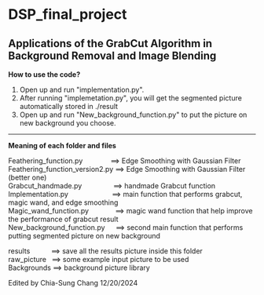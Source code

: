 # DSP_final_project
Applications of the GrabCut Algorithm in Background Removal and Image Blending
-------------------------------------------------------------------------------------------------
**How to use the code?**
1. Open up and run "implementation.py".
2. After running "implemetation.py", you will get the segmented picture automatically stored in ./result
3. Open up and run "New_background_function.py" to put the picture on new background you choose.
-------------------------------------------------------------------------------------------------
**Meaning of each folder and files**  

Feathering_function.py &ensp;&ensp;&ensp;&ensp;&ensp;&ensp;&ensp; ==>	Edge Smoothing with Gaussian Filter  
Feathering_function_version2.py ==>	Edge Smoothing with Gaussian Filter (better one)  
Grabcut_handmade.py  &ensp;&ensp;&ensp;&ensp;&ensp;&ensp;&ensp;&ensp;           ==> handmade Grabcut function  
Implementation.py      &ensp;&ensp;&ensp;&ensp;&ensp;&ensp;&ensp;&ensp;  &ensp;&ensp;&ensp;       ==> main function that performs grabcut, magic wand, and edge smoothing  
Magic_wand_function.py    &ensp;&ensp;&ensp;&ensp;   &ensp;&ensp;  ==> magic wand function that help improve the performance of grabcut result  
New_background_function.py  &ensp;&ensp;   ==> second main function that performs putting segmented picture on new background  

results&ensp;&ensp;&ensp;&ensp;    &ensp; ==>  save all the results picture inside this folder  
raw_picture&ensp; ==> some example input picture to be used  
Backgrounds ==> background picture library   

Edited by Chia-Sung Chang 12/20/2024
